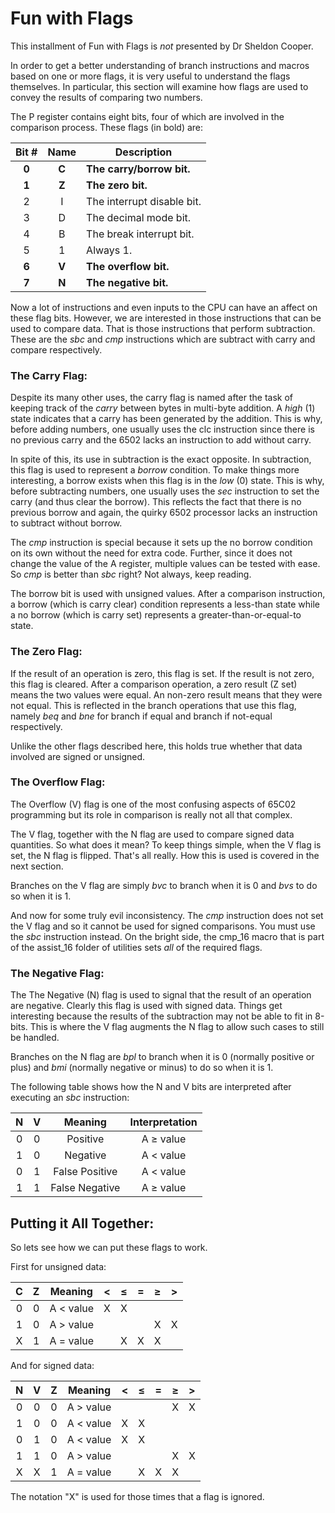 # Fun with Flags

This installment of Fun with Flags is _not_ presented by Dr Sheldon Cooper.

In order to get a better understanding of branch instructions and macros based
on one or more flags, it is very useful to understand the flags themselves. In
particular, this section will examine how flags are used to convey the results
of comparing two numbers.

The P register contains eight bits, four of which are involved in the
comparison process. These flags (in bold) are:

Bit # | Name  | Description
:----:|:-----:|--------------
**0** | **C** | **The carry/borrow bit.**
**1** | **Z** | **The zero bit.**
2     | I     | The interrupt disable bit.
3     | D     | The decimal mode bit.
4     | B     | The break interrupt bit.
5     | 1     | Always 1.
**6** | **V** | **The overflow bit.**
**7** | **N** | **The negative bit.**

Now a lot of instructions and even inputs to the CPU can have an affect on
these flag bits. However, we are interested in those instructions that can be
used to compare data. That is those instructions that perform subtraction.
These are the _sbc_ and _cmp_ instructions which are subtract with carry and
compare respectively.

### The Carry Flag:

Despite its many other uses, the carry flag is named after the task of keeping
track of the _carry_ between bytes in multi-byte addition. A _high_ (1) state
indicates that a carry has been generated by the addition. This is why, before
adding numbers, one usually uses the clc instruction since there is no
previous carry and the 6502 lacks an instruction to add without carry.

In spite of this, its use in subtraction is the exact opposite. In
subtraction, this flag is used to represent a _borrow_ condition. To make
things more interesting, a borrow exists when this flag is in the _low_ (0)
state. This is why, before subtracting numbers, one usually uses the _sec_
instruction to set the carry (and thus clear the borrow). This reflects the
fact that  there is no previous borrow and again, the quirky 6502 processor
lacks an instruction to subtract without borrow.

The _cmp_ instruction is special because it sets up the no borrow condition on
its own without the need for extra code. Further, since it does not change the
value of the A register, multiple values can be tested with ease. So _cmp_ is
better than _sbc_ right? Not always, keep reading.

The borrow bit is used with unsigned values. After a comparison instruction, a
borrow (which is carry clear) condition represents a less-than state while a
no borrow (which is carry set) represents a greater-than-or-equal-to state.


### The Zero Flag:

If the result of an operation is zero, this flag is set. If the result is not
zero, this flag is cleared. After a comparison operation, a zero result (Z set)
means the two values were equal. An non-zero result means that they were not
equal. This is reflected in the branch operations that use this flag, namely
_beq_ and _bne_ for branch if equal and branch if not-equal respectively.

Unlike the other flags described here, this holds true whether that data
involved are signed or unsigned.

### The Overflow Flag:

The Overflow (V) flag is one of the most confusing aspects of 65C02
programming but its role in comparison is really not all that complex.

The V flag, together with the N flag are used to compare signed data
quantities. So what does it mean? To keep things simple, when the V flag is
set, the N flag is flipped. That's all really. How this is used is covered
in the next section.

Branches on the V flag are simply _bvc_ to branch when it is 0 and _bvs_ to do
so when it is 1.

And now for some truly evil inconsistency. The _cmp_ instruction does not set
the V flag and so it cannot be used for signed comparisons. You must use the
_sbc_ instruction instead. On the bright side, the cmp_16 macro that is part
of the assist_16 folder of utilities sets _all_ of the required flags.

### The Negative Flag:

The The Negative (N) flag is used to signal that the result of an operation
are negative. Clearly this flag is used with signed data. Things get
interesting because the results of the subtraction may not be able to fit
in 8-bits. This is where the V flag augments the N flag to allow such cases
to still be handled.

Branches on the N flag are _bpl_ to branch when it is 0 (normally positive or
plus) and _bmi_ (normally negative or minus) to do so when it is 1.

The following table shows how the N and V bits are interpreted after executing
an _sbc_ instruction:

 N   | V   | Meaning        | Interpretation |
:---:|:---:|:--------------:|:--------------:|
 0   | 0   | Positive       | A &ge; value   |
 1   | 0   | Negative       | A < value      |
 0   | 1   | False Positive | A < value      |
 1   | 1   | False Negative | A &ge; value   |

## Putting it All Together:

So lets see how we can put these flags to work.

First for unsigned data:

  C  |  Z  | Meaning    |  <  |&le; |  =  |&ge; |  >  |
:---:|:---:|:----------:|:---:|:---:|:---:|:---:|:---:|
 0   | 0   | A < value  |  X  |  X  |     |     |     |
 1   | 0   | A > value  |     |     |     |  X  |  X  |
 X   | 1   | A = value  |     |  X  |  X  |  X  |     |

And for signed data:

 N   | V   |  Z  | Meaning    |  <  |&le; |  =  |&ge; |  >  |
:---:|:---:|:---:|:----------:|:---:|:---:|:---:|:---:|:---:|
 0   | 0   |  0  | A > value  |     |     |     |  X  |  X  |
 1   | 0   |  0  | A < value  |  X  |  X  |     |     |     |
 0   | 1   |  0  | A < value  |  X  |  X  |     |     |     |
 1   | 1   |  0  | A > value  |     |     |     |  X  |  X  |
 X   | X   |  1  | A = value  |     |  X  |  X  |  X  |     |

The notation "X" is used for those times that a flag is ignored.

